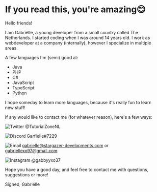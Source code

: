 # If you read this, you're amazing😊

Hello friends!

I am Gabriëlle, a young developer from a small country called The Netherlands. I started coding when I was around 14 years old.
I work as webdeveloper at a company (internally), however I specialize in multiple areas.

A few languages I'm (semi) good at:
- Java
- PHP
- C#
- JavaScript
- TypeScript
- Python

I hope someday to learn more languages, because it's really fun to learn new stuff!

If any would like to contact me (for whatever reason), here's a few ways:

![Twitter](https://icons.iconarchive.com/icons/paomedia/small-n-flat/16/social-twitter-icon.png) @TutorialZoneNL

![Discord](https://icons.iconarchive.com/icons/papirus-team/papirus-apps/16/discord-icon.png) Garfielle#7229

![Email](https://icons.iconarchive.com/icons/dakirby309/windows-8-metro/16/Other-Mail-Metro-icon.png) gabrielle@stargazer-developments.com or gabriellexo97@gmail.com

![Instagram](https://icons.iconarchive.com/icons/designbolts/free-instagram/16/Active-Instagram-3-icon.png) @gabbyyxo37

Hope you have a good day, and feel free to contact me with questions, suggestions or more!

Signed, Gabriëlle


<!---
Gabbyxo97/Gabbyxo97 is a ✨ special ✨ repository because its `README.md` (this file) appears on your GitHub profile.
You can click the Preview link to take a look at your changes.
--->
